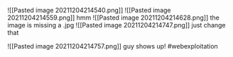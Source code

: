 ![[Pasted image 20211204214540.png]]
![[Pasted image 20211204214559.png]]
hmm
![[Pasted image 20211204214628.png]]
the image is missing a .jpg
![[Pasted image 20211204214747.png]]
just change that

![[Pasted image 20211204214757.png]]
guy shows up!
#webexploitation 